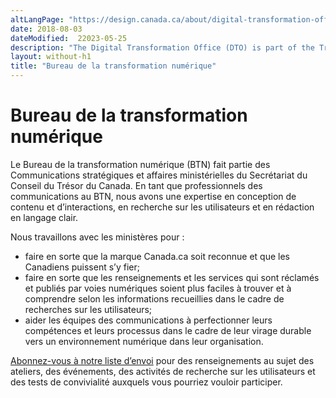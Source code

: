 ```yaml
---
altLangPage: "https://design.canada.ca/about/digital-transformation-office.html"
date: 2018-08-03
dateModified:  22023-05-25
description: "The Digital Transformation Office (DTO) is part of the Treasury Board of Canada Secretariat’s Strategic Communications and Ministerial Affairs sector."
layout: without-h1
title: "Bureau de la transformation numérique"
---
```

<h1 property="name headline" id="wb-cont" dir="ltr">Bureau de la transformation numérique</h1>
<p>Le Bureau de la transformation numérique (BTN) fait partie des Communications stratégiques et affaires ministérielles du Secrétariat du Conseil du Trésor du Canada. En tant que professionnels des communications au BTN, nous avons une expertise en conception de contenu et d’interactions, en recherche sur les utilisateurs et en rédaction en langage clair.</p>
<p>Nous travaillons avec les ministères pour&nbsp;:</p>
<ul>
  <li>faire en sorte que la marque Canada.ca soit reconnue et que les Canadiens puissent s’y fier; </li>
  <li>faire en sorte que les renseignements et les services qui sont réclamés et publiés par voies numériques soient plus faciles à trouver et à comprendre selon les informations recueillies dans le cadre de recherches sur les utilisateurs;</li>
  <li>aider les équipes des communications à perfectionner leurs compétences et leurs processus dans le cadre de leur virage durable vers un environnement numérique dans leur organisation. </li>
</ul>
<p><a href="{{ site.urlblogue }}/pages/inscrire.html">Abonnez-vous à notre liste d’envoi</a> pour des renseignements au sujet des ateliers, des événements, des activités de recherche sur les utilisateurs et des tests de convivialité auxquels vous pourriez vouloir participer.</p>
